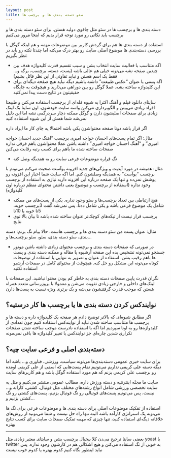 ```yaml
---
layout: post
title: سئو دسته بندی ها و برچسب ها
---
```


دسته بندی ها و برچسب ها در سئو مثل چاقوی دولبه هستن. برای سئو دسته بندی ها و برچسب باید نکاتی رو مورد توجه قرار بدیم که اینجا مرور می‌کنیم

استفاده از دسته بندی ها هم برای گردش کاربر بین موضوعات مهمه و هم اینکه گوگل با بررسی دسته‌بندی ها موضوع اصلی سایت رو بهتر درک می‌کنه اما چندتا نکته رو باید در نظر بگیریم:

- اگه متناسب با فعالیت سایت انتخاب بشن و سبب تقسیم قدرت کلیدواژه هدف بین چندین صفحه نشه می‌تونه خیلی هم عالی باشه (پست، دسته، برچسب، برگه و… فقط یک اسم هستن و نباید تفاوتی از این نظر قائل بشیم)
- اگه پستی با عنوان “عکس طبیعت” داشته باشیم دیگه نباید هیچ صفحه دیگه‌ای برای این کلیدواژه ساخته بشه. عملا گوگل رو بین دوراهی می‌ذارید و هیچوقت به جایگاه حقیقیتون در نتایج دست پیدا نمی‌کنید

سایتای دانلود فیلم و آهنگ اکثرا به شیوه فله‌ای از برچسب استفاده می‌کنن و طبیعتا افراد زیادی می‌بینن و الگوبرداری می‌کنن واسه سایت خودشون. اون سایتا بک لینک زیادی برای صفحات اصلیشون دارن و گوگل ممکنه دچار سردرگمی نشه اما این دلیل نمی‌شه شما همش از این شیوه استفاده کنید

اگر قرار باشه دوتا صفحه محتواشون یکی باشه احتمالا یه جای کار ما ایراد داره

مثال: اگر تمام پست‌های احسان خواجه امیری برچسب “آهنگ جدید احسان خواجه امیری” و “آهنگ احسان خواجه امیری” داشته باشن عملا محتواشون باهم فرقی نداره صفحات ساخته شده ما باهم برای کسب رتبه رقابت می‌کنن

- تگ قراره موضوعات فرعی سایت رو به همدیگه وصل کنه

مثال: همیشه در مورد آپدیت و ویژگی‌های جدید افزونه یوآست صحبت می‌کنم می‌تونم با برچسب “یوآست” به همدیگه وصلشون کنم. اما اگه سایت شما اخبار این افزونه رو پوشش نمی‌ده و تنها یک صفحه درباره این افزونه دارید نیازی به استفاده از برچسب وجود نداره (استفاده از برچسب و موضوع یعنی داشتن محتوای منظم درباره اون کلیدواژه)

- هیچ ارتباطی بین تعداد برچسب‌ها و سئو وجود نداره. یکی از پست‌های من ممکنه شامل یک موضوع فرعی باشه و یکی شامل ده‌تا. پس نمی‌شه گفت 3برچسب خوبه، 5تا خوبه یا 10تا
- برچسب قرار نیست از تیکه‌های کوچک‌تر عنوان ساخته شده باشه تا بیان بالا توی نتایج

مثال: عنوان پست من سئو دسته بندی ها و برچسب هاست، حالا بیام تگ بزنم: دسته بندی، سئو دسته بندی، سئو، سئو برچسب‌ها و…

- در صورتی که صفحات دسته بندی و برچسب محتوای زیادی داشته باشن موتور جستجو نمی‌تونه تشخیص بده این صفحه آرشیوه یا مقاله و ممکنه دسته بندی و پست ها باهم رقیب بشن. استفاده از عنوان و تصویر به تنهایی یا استفاده از توضیحات کوتاه می‌تونه این مشکل رو حل کنه. هیچوقت از محتوای کامل در صفحات آرشیو استفاده نکنید

نگران قدرت پایین صفحات دسته بندی به خاطر کم بودن محتوا نباشید. این صفحات با لینک‌های داخلی و خارجی زیادی تقویت می‌شن و معمولا با بروزرسانی متعدد همراه هستن که موجب قدرت گرفتنشون می‌شه و یک برتری ویژه نسبت به پست‌ها دارن

## نوایندکس کردن دسته بندی ها یا برچسب ها کار درستیه؟

اگر مطابق شیوه‌ای که بالاتر توضیح دادم هر صفحه یک کلیدواژه داره و دسته ها و برچسب ها متناسب ساخته شدن نباید از نوایندکس استفاده کنیم چون تعدادی از کلیدواژه‌ها رو به اونا سپردیم اما اگه با استفاده نادرست موجب ساخته شدن صفحات تکراری شدین چاره‌ای جز نوایندکس یا تغییر کلیدواژه ها باقی نمی‌مونه

## دسته‌بندی اصلی و فرعی سایت چیه؟

برای سایت خبری عمومی دسته‌بندی‌ها می‌تونه سیاست، ورزشی، فناوری و… باشه اما دیگه دسته علی کریمی نداریم می‌تونیم تمام پست‌هایی که اسمی از علی کریمی اومده رو برچسب علی کریمی بزنم که هم مورد استفاده گوگل باشه و هم کاربرهای سایت

سایت ما مجله اینترنتیه و دسته ورزش داره، مطالب عمومی منتشر می‌کنیم و مثل یه سایت تخصصی ورزشی شامل انواع رشته‌های مختلف مثل فوتبال، کشتی، کاراته و… نیست، پس می‌تونیم پست‌های فوتبالی رو تگ فوتبال بزنیم، پست‌های کشتی رو تگ کشتی بزنیم و…

استفاده از تفکیک موضوعات اصلی برای دسته بندی ها و موضوعات فرعی برای تگ ها می‌تونه یک استراتژی کارآمد باشه البته تنها راه حل نیست و شما می‌تونید از روش‌های خلاقانه دیگه‌ای استفاده کنید، تنها چیزی که مهمه تفکیک صفحات سایت برای کسب نتایج بهتره

***

بعضی سایتا ترجیح می‌دن کلا بیخیال برچسب بشن و سایتای معتبر زیادی مثل yoast یا twitter به خوبی از تگ استفاده می‌کنن و هیچ اشکالی هم در کارشون وجود نداره. پس نباید اینطور نگاه کنیم کدوم بهتره یا کدوم خوب نیست
